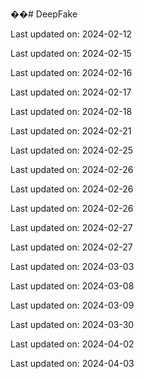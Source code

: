 ��#   D e e p F a k e  
 

Last updated on: 2024-02-12

Last updated on: 2024-02-15

Last updated on: 2024-02-16

Last updated on: 2024-02-17

Last updated on: 2024-02-18

Last updated on: 2024-02-21

Last updated on: 2024-02-25

Last updated on: 2024-02-26

Last updated on: 2024-02-26

Last updated on: 2024-02-26

Last updated on: 2024-02-27

Last updated on: 2024-02-27

Last updated on: 2024-03-03

Last updated on: 2024-03-08

Last updated on: 2024-03-09

Last updated on: 2024-03-30

Last updated on: 2024-04-02

Last updated on: 2024-04-03